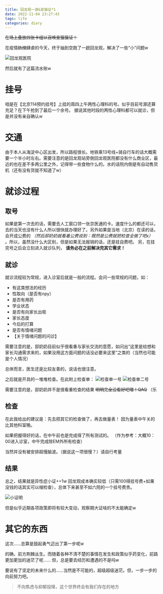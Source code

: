 ```yaml
---
title: 回龙观一游&变猫证*1
date: 2022-11-04 23:27:43
tags: life
categories: diary
---
```


~~在场上叠放四张卡组以召唤变猫猫证！~~

在疫情~~防控~~肆虐的今天，终于抽到空跑了一趟回龙观，解决了一些“小”问题w

![回龙观医院](https://oss0.wcysite.cn/img/IMG_20221103_093400.jpg)

然后就有了这篇流水账w

# 挂号
咱是在【北京114预约挂号】上挂的周四上午两性心理科的号。似乎目前号源还算充足？在下午抢到了最后一个余号。
据说其他时段的两性心理科都可以就诊，但是并没有亲自确认w

# 交通
由于本人从海淀中心区出发，所以路程很长。地铁乘13号线+骑自行车的话大概需要一个半小时左右。需要注意的是回龙观站旁倒回龙观医院都没有什么商业区，最近的也在差不多两公里之外，记得带一些食物什么的。水的话院内倒是有自动售货机（还有没有货就不知道了w）

# 就诊过程

## 取号
如果是第一次去的话，需要去人工窗口领一张京医通的卡。速度什么的都还可以，去的当天也没有什么人所以很快就办理好了。另外如果是当地（北京）在读的话，会开成公费的 *（然后邸奶奶就看着公费说到：既然是公费就把检查全做了吧x）* 。所以，虽然没什么大区别，但是如果无法报销的话，还是挂自费吧。
另，在挂完号之后会立刻进入就诊队列， **请务必在之前解决完其它需求！** 

## 就诊
就诊流程较为常规，进入诊室后就是一般的流程。会问一些常规的问题，如：

- 有这类想法的经历
- 性取向（是否有npy）
- 是否有用药
- 学业状态
- 是否有向家长出柜
- 家长态度
- 今后的打算
- 是否有情绪问题
- 【关于情绪问题的问诊】

需要注意的是，邸奶奶目前似乎很看重与家长交流的意愿，如问出“这里是给想和家长沟通需求来的，如果没用这方面问题的话没必要来这里”之类的（当然也可能是个人情况）

总体而言，医生还是比较友善的，说话也很注意。

之后就是开具的一堆堆检查。在此附上检查单：
![检查单一号](https://oss0.wcysite.cn/img/IMG_20221104_235539_edit_10443129644759.jpg)
![检查单二号](https://oss0.wcysite.cn/img/IMG_20221104_235508_edit_10468397407776.jpg)

需要注意的是，邸奶奶并不是很看重检查的结果 ~~明明完全没看好吧喂！QAQ~~ （乐

## 检查

在此我给出的建议是：先去把其它的检查做了，再去做量表！
因为量表中午关的比其他科室晚。

如果把握得好的话，在中午前也是完成得了所有测试的。
（作为参考：大概10：00进入诊室，中午完成除EM外所有检查）

当然并没有被安排超慢脑波。（据说这一项很慢？）请自行考量

## 结果
总之，结果就是异性症小证+=1w
回龙观成本确实较低（只需100得挂号费+如果没钱的话其实可以缩检查），总体下来甚至不如六院的一个挂号费贵。

![小证明](https://oss0.wcysite.cn/img/20221105010454.png)

但是似乎近期各项政策即将有较大变动，观察期大证啥的不太能确定w

# 其它的东西

这次……总算是鼓起勇气迈出了第一步呢w

的确，前方荆棘丛生。而随着各种不清不楚的事情在发生和政策似乎药变化，前路更加更加的迷茫了呢……
但，总是要去经历和遭遇的不是吗w

要说有了坚定的未来什么的……当然是不可能的，超级超级迷茫。但，一步一步的向前努力吧。

> 不向焦虑与抑郁投降，这个世界终会有我们存在的地方